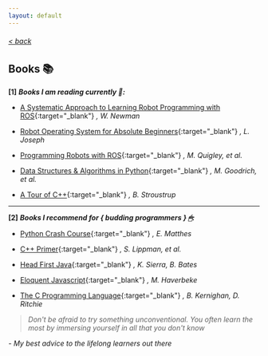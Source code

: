 ```yaml
---
layout: default
---
```

###### [< back](lists)
## Books 📚

**[1]** **_Books I am reading currently 👀:_**

- [A Systematic Approach to Learning Robot Programming with ROS](https://www.amazon.com/Systematic-Approach-Learning-Robot-Programming-ebook/dp/B0761YQCYN/ref=sr_1_1?crid=20W3Q19WJKYAZ&keywords=a+systematic+approach+to+learning+robot+programming+with+ros&qid=1585263554&sprefix=systematic+approach+to+learning+ros%2Caps%2C223&sr=8-1){:target="_blank"}
*, W. Newman*

- [Robot Operating System for Absolute Beginners](https://www.amazon.com/Robot-Operating-System-Absolute-Beginners-ebook/dp/B07D9CGKQ7/ref=sr_1_2?crid=3V7OR9JT03DYT&keywords=robot+operating+system+ros+for+absolute+beginners&qid=1585263860&sprefix=robot+operating%2Caps%2C228&sr=8-2){:target="_blank"}
*, L. Joseph*

- [Programming Robots with ROS](https://www.amazon.com/Programming-Robots-ROS-Practical-Introduction-ebook/dp/B01882NRUQ/ref=sr_1_3?keywords=programming+robots+with+ros&qid=1585263972&sr=8-3){:target="_blank"}
*, M. Quigley, et al.*

- [Data Structures & Algorithms in Python](https://www.amazon.com/Structures-Algorithms-Python-Michael-Goodrich-ebook/dp/B00CTZ290I/ref=sr_1_3?keywords=data+structures+in+python&qid=1585264223&sr=8-3){:target="_blank"}
*, M. Goodrich, et al.*

- [A Tour of C++](https://www.amazon.com/Tour-C-Depth-ebook/dp/B07FW7P3D3/ref=sr_1_5?keywords=c%2B%2B&qid=1585264457&sr=8-5){:target="_blank"}
*, B. Stroustrup*

---

**[2]** **_Books I recommend for  { budding programmers } 🖱:_**

- [Python Crash Course](https://www.amazon.com/Python-Crash-Course-Eric-Matthes-ebook/dp/B07J4521M3/ref=sr_1_3?keywords=python+crash+course&qid=1585264968&sr=8-3){:target="_blank"}
*, E. Matthes*

- [C++ Primer](https://www.amazon.com/C-Primer-Stanley-B-Lippman-ebook/dp/B0091I7FEQ/ref=sr_1_1?keywords=c%2B%2B+primer&qid=1585264898&sr=8-1){:target="_blank"}
*, S. Lippman, et al.*

- [Head First Java](https://www.amazon.com/Head-First-Java-Brain-Friendly-Guide-ebook/dp/B009KCUX3S/ref=sr_1_1?keywords=head+first+java&qid=1585265374&sr=8-1){:target="_blank"}
*, K. Sierra, B. Bates*

- [Eloquent Javascript](https://www.amazon.com/Eloquent-JavaScript-3rd-Introduction-Programming/dp/1593279507/ref=zg_bs_3617_3?_encoding=UTF8&psc=1&refRID=MJ8ADCM1W5R6C5AT3137){:target="_blank"}
*, M. Haverbeke*

- [The C Programming Language](https://www.amazon.com/Programming-Language-2nd-Brian-Kernighan/dp/0131103628/ref=sr_1_1?crid=223O5OTFGY0TP&keywords=the+c+programming+language+2nd+edition&qid=1585265779&sprefix=c+programming+2n%2Caps%2C306&sr=8-1){:target="_blank"}
*, B. Kernighan, D. Ritchie*

> *Don't be afraid to try something unconventional. You often learn the most by immersing yourself in all that you don't know*

*- My best advice to the lifelong learners out there*